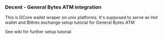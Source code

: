 ### Decent - General Bytes ATM integration

This is DCore wallet wraper on unix platforms. 
It's supposed to serve as Hot wallet and Bittrex exchange setup tutorial for General Bytes ATM

See wiki for further setup tutorial
